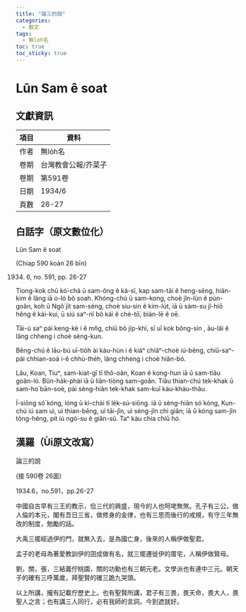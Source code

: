 ```yaml
---
title: "論三的說"
categories:
  - 散文
tags:
  - 無lo̍h名
toc: true
toc_sticky: true
---
```


# Lūn Sam ê soat

## 文獻資訊

| 項目 | 資料 |
|---|---|
| 作者 | 無lo̍h名 |
| 卷期 | 台灣教會公報/芥菜子 |
| 卷期 | 第591卷 |
| 日期 | 1934/6 |
| 頁數 | 26-27 |

## 白話字（原文數位化）

Lūn Sam ê soat

(Chiap 590 koàn 26 bīn)

1934. 6, no. 591, pp. 26-27

Tiong-kok chū kó͘-chá ū sam-ông ê kà-sī, kap sam-tāi ê heng-sēng, hiān-kim ê lâng iā o-ló bô soah. Khóng-chú ū sam-kong, choè jîn-lûn ê pún-goân, koh ū Ngô͘ ji̍t sam-séng, choè siu-sin ê kim-lu̍t, iā ū sàm-su jî-hiō hêng ê kài-kui, ū siú saⁿ-nî bô kái ê chè-tō͘, bián-lē ê oē.

Tāi-ú saⁿ pái keng-kè i ê mn̂g, chiū bô ji̍p-khì, sī uī kok bông-sin , āu-lâi ê lâng chheng i choè sèng-kun.

Bēng-chú ê lāu-bú uī-tio̍h ài kàu-hùn i ê kiáⁿ chiâⁿ-choè iú-bêng, chiū-saⁿ-pái chhian-soá i-ê chhù-the̍h, lâng chheng i choè hiân-bó.

Lâu, Koan, Tiuⁿ, sam-kiat-gī tī thô-oân, Koan ê kong-hun iā ū sam-tiâu goân-ló. Bûn-ha̍k-phài iā ū liân-tiòng sam-goân. Tiâu thian-chú tek-khak ū sam-ho͘ bān-soè, pài sèng-hiân tek-khak sam-kuī káu-khàu-thâu.

Í-siōng só͘ kóng, lóng ū kì-chài tī le̍k-sú-siōng. iā ū sèng-hiân só͘ kóng, Kun-chú iú sam uì, uì thian-bēng, uì tāi-jîn, uì sèng-jîn chi giân; iā ū kóng sam-jîn tông-hêng, pit iú ngó͘-su ê giân-sû. Taⁿ kàu chia chiū hó.

## 漢羅（Ùi原文改寫）

論三的說

(接 590卷 26面)

1934.6，no.591，pp.26-27

中國自古早有三王的教示，佮三代的興盛，現今的人也呵咾無煞。孔子有三公，做人倫的本元，閣有吾日三省，做修身的金律，也有三思而後行的戒規，有守三年無改的制度，勉勵的話。

大禹三擺經過伊的門，就無入去，是為國亡身，後來的人稱伊做聖君。

孟子的老母為著愛教訓伊的囝成做有名，就三擺遷徙伊的厝宅，人稱伊做賢母。

劉，關，張，三結義佇桃園，關的功勳也有三朝元老。文學派也有連中三元。朝天子的確有三呼萬歲，拜聖賢的確三跪九哭頭。

以上所講，攏有記載佇歷史上。也有聖賢所講，君子有三畏，畏天命，畏大人，畏聖人之言；也有講三人同行，必有我師的言詞。今到遮就好。
